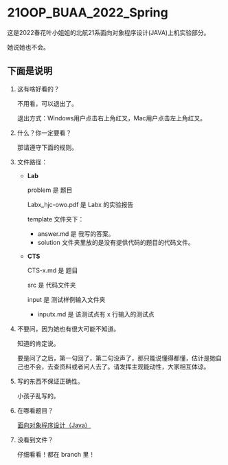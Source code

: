 # 21OOP_BUAA_2022_Spring

这是2022春花叶小姐姐的北航21系面向对象程序设计(JAVA)上机实验部分。

她说她也不会。



## 下面是说明

1. 这有啥好看的？

   不用看，可以退出了。

   退出方式：Windows用户点击右上角红叉，Mac用户点击左上角红叉。

2. 什么？你一定要看？

   那请遵守下面的规则。

3. 文件路径：

   - **Lab**

     problem 是 题目

     Labx_hjc-owo.pdf 是 Labx 的实验报告

     template 文件夹下：

     - answer.md 是 我写的答案。
     - solution 文件夹里放的是没有提供代码的题目的代码文件。

   - **CTS**

     CTS-x.md 是 题目

     src 是 代码文件夹
     
     input 是 测试样例输入文件夹
     
     - inputx.md 是 该测试点有 x 行输入的测试点

3. 不要问，因为她也有很大可能不知道。

   知道的肯定说。

   要是问了之后，第一句回了，第二句没声了，那只能说懂得都懂，估计是她自己也不会，去查资料或者问人去了。请发挥主观能动性，大家相互体谅。

4. 写的东西不保证正确性。

   小孩子乱写的。

5. 在哪看题目？

   [面向对象程序设计（Java）](https://super-buaa-2021.github.io/Java-HomeWork/)

6. 没看到文件？

   仔细看看！都在 branch 里！
